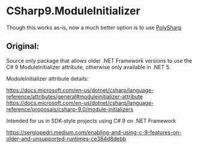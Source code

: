 # CSharp9.ModuleInitializer

Though this works as-is, now a much better option is to use [PolySharp](https://github.com/Sergio0694/PolySharp)

## Original:

Source only package that allows older .NET Framework versions to use the C# 9 ModuleInitializer attribute, otherwise only available in .NET 5.

ModuleInitializer attribute details:

<https://docs.microsoft.com/en-us/dotnet/csharp/language-reference/attributes/general#moduleinitializer-attribute>
https://docs.microsoft.com/en-us/dotnet/csharp/language-reference/proposals/csharp-9.0/module-initializers

Intended for us in SDK-style projects using C# 9 on .NET Framework

<https://sergiopedri.medium.com/enabling-and-using-c-9-features-on-older-and-unsupported-runtimes-ce384d8debb>